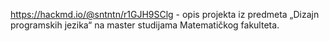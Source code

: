 https://hackmd.io/@sntntn/r1GJH9SClg - opis projekta iz predmeta „Dizajn programskih jezika“ na master studijama Matematičkog fakulteta.
